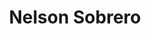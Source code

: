 ---
title: "Nelson Sobrero"
url: /montevideo/nelson-sobrero-bulevar-jose-batlle-y-ordonez/
shop: Elektronik
---